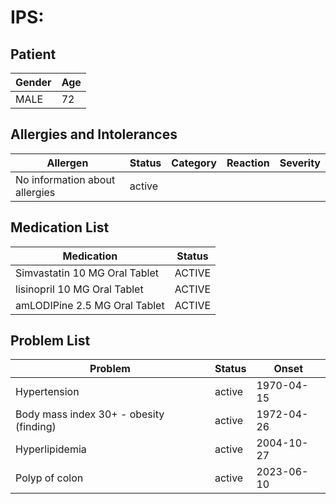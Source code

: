 # IPS:

## Patient

|Gender|Age|
|---|---|
|MALE|72|

## Allergies and Intolerances

|Allergen|Status|Category|Reaction|Severity|
|---|---|---|---|---|
|No information about allergies|active||||

## Medication List

|Medication|Status|
|---|---|
|Simvastatin 10 MG Oral Tablet|ACTIVE|
|lisinopril 10 MG Oral Tablet|ACTIVE|
|amLODIPine 2.5 MG Oral Tablet|ACTIVE|

## Problem List

|Problem|Status|Onset|
|---|---|---|
|Hypertension|active|1970-04-15|
|Body mass index 30+ - obesity (finding)|active|1972-04-26|
|Hyperlipidemia|active|2004-10-27|
|Polyp of colon|active|2023-06-10|
